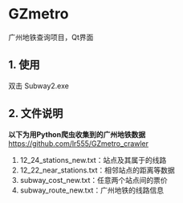 # GZmetro
广州地铁查询项目，Qt界面



## 1. 使用

双击 Subway2.exe



## 2. 文件说明

**以下为用Python爬虫收集到的广州地铁数据**https://github.com/lr555/GZmetro_crawler

1. 12_24_stations_new.txt：站点及其属于的线路
2. 12_22_near_stations.txt：相邻站点的距离等数据
3. subway_cost_new.txt：任意两个站点间的票价
4. subway_route_new.txt：广州地铁的线路信息
